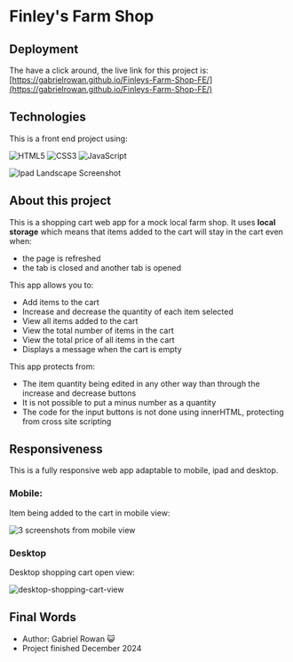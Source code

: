 # Finley's Farm Shop

## Deployment

The have a click around, the live link for this project is: [https://gabrielrowan.github.io/Finleys-Farm-Shop-FE/](https://gabrielrowan.github.io/Finleys-Farm-Shop-FE/)

## Technologies

This is a front end project using:

![HTML5](https://img.shields.io/badge/html5-%23E34F26.svg?style=for-the-badge&logo=html5&logoColor=white)
![CSS3](https://img.shields.io/badge/css3-%231572B6.svg?style=for-the-badge&logo=css3&logoColor=white)
![JavaScript](https://img.shields.io/badge/javascript-%23323330.svg?style=for-the-badge&logo=javascript&logoColor=%23F7DF1E)

![Ipad Landscape Screenshot](https://github.com/user-attachments/assets/e966f716-fb31-4059-aa71-7bc50e3afe9b)

## About this project 

This is a shopping cart web app for a mock local farm shop. It uses **local storage** which means that items added to the cart will stay in the cart even when: 
- the page is refreshed
- the tab is closed and another tab is opened

This app allows you to:

- Add items to the cart
- Increase and decrease the quantity of each item selected
- View all items added to the cart
- View the total number of items in the cart
- View the total price of all items in the cart
- Displays a message when the cart is empty

This app protects from: 
- The item quantity being edited in any other way than through the increase and decrease buttons
- It is not possible to put a minus number as a quantity
- The code for the input buttons is not done using innerHTML, protecting from cross site scripting

## Responsiveness

This is a fully responsive web app adaptable to mobile, ipad and desktop. 

### Mobile: 

Item being added to the cart in mobile view:

![3 screenshots from mobile view](https://github.com/user-attachments/assets/f50e177b-001e-4d24-9c63-b6b10c7f170f)


### Desktop 

Desktop shopping cart open view: 

![desktop-shopping-cart-view](https://github.com/user-attachments/assets/f7a70c92-67e0-426e-8cbc-e2ff1bb43874)


## Final Words 

- Author: Gabriel Rowan  :smiley_cat:
- Project finished December 2024
